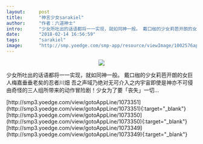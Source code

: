 ```yaml
---
layout:     post
title:      "神言少女sarakiel"
author:     "作者：六道神士"
intro:      "少女所吐出的话语都将一一实现，就如同神一般。 戴口枷的少女莉芭开朗的女巨人梅嘉垂垂老矣的忍者川畑 吾之声域乃绝对无可介入之内宇宙即使是神亦不可侵 由奇怪的三人组所带来的动作冒险剧！少女为了要「丧失」一切…"
date:       "2018-02-14 16:56:59"
tags:       "sarakiel"
image:      "http://smp.yoedge.com/smp-app/resource/viewImage/1002576appline.png"
---
```

<div style="text-align: center">
<p><img src="http://smp.yoedge.com/smp-app/resource/viewImage/1002576appline.png"/></p>
</div>
<p class="post-meta">
<span>少女所吐出的话语都将一一实现，就如同神一般。 戴口枷的少女莉芭开朗的女巨人梅嘉垂垂老矣的忍者川畑 吾之声域乃绝对无可介入之内宇宙即使是神亦不可侵 由奇怪的三人组所带来的动作冒险剧！少女为了要「丧失」一切…</span>
</p>
[http://smp3.yoedge.com/view/gotoAppLine/1073351](http://smp3.yoedge.com/view/gotoAppLine/1073351){:target="_blank"}
[http://smp3.yoedge.com/view/gotoAppLine/1073350](http://smp3.yoedge.com/view/gotoAppLine/1073350){:target="_blank"}
[http://smp3.yoedge.com/view/gotoAppLine/1073349](http://smp3.yoedge.com/view/gotoAppLine/1073349){:target="_blank"}


